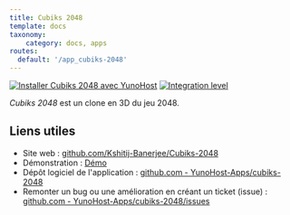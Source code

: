 ```yaml
---
title: Cubiks 2048
template: docs
taxonomy:
    category: docs, apps
routes:
  default: '/app_cubiks-2048'
---
```


[![Installer Cubiks 2048 avec YunoHost](https://install-app.yunohost.org/install-with-yunohost.svg)](https://install-app.yunohost.org/?app=cubiks-2048) [![Integration level](https://dash.yunohost.org/integration/cubiks-2048.svg)](https://dash.yunohost.org/appci/app/cubiks-2048)

*Cubiks 2048* est un clone en 3D du jeu 2048.

## Liens utiles

+ Site web : [github.com/Kshitij-Banerjee/Cubiks-2048](https://github.com/Kshitij-Banerjee/Cubiks-2048)
+ Démonstration : [Démo](https://kshitij-banerjee.github.io/Cubiks-2048/)
+ Dépôt logiciel de l'application : [github.com - YunoHost-Apps/cubiks-2048](https://github.com/YunoHost-Apps/cubiks-2048_ynh)
+ Remonter un bug ou une amélioration en créant un ticket (issue) : [github.com - YunoHost-Apps/cubiks-2048/issues](https://github.com/YunoHost-Apps/cubiks-2048_ynh/issues)
